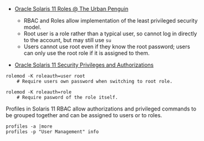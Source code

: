 - [Oracle Solaris 11 Roles @ The Urban Penguin](https://www.theurbanpenguin.com/oracle-solaris-11-roles/)

    - RBAC and Roles allow implementation of the least privileged security model.
    - Root user is a role rather than a typical user, so cannot log in directly to the account, but may still use `su`
    - Users cannot use root even if they know the root password; users can only use the root role if it is assigned to them.

- [Oracle Solaris 11 Security Privileges and Authorizations](http://www.oracle.com/technetwork/systems/hands-on-labs/s11-security-1408641.html)

```
rolemod -K roleauth=user root
    # Require users own password when switching to root role.

rolemod -K roleauth=role
    # Require pasword of the role itself.
```

Profiles in Solaris 11 RBAC allow authorizations and privileged commands to be grouped together and can be assigned to users or to roles.

```
profiles -a |more
profiles -p "User Management" info
```

